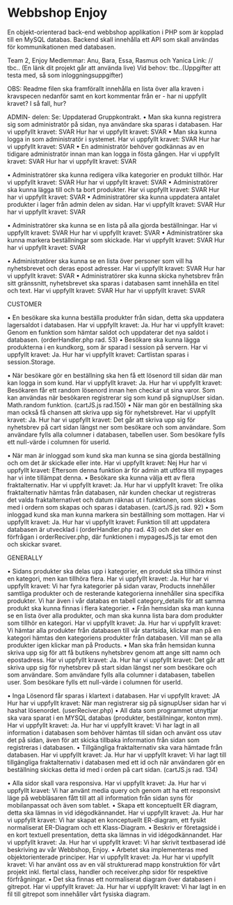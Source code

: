# Webbshop Enjoy
En objekt-orienterad back-end webbshop applikation i PHP som är kopplad till en MySQL databas. Backend skall innehålla ett API som skall användas för kommunikationen med databasen.

Team 2, Enjoy
Medlemmar: Anu, Bara, Essa, Rasmus och Yanica
Link: // tbc.. (En länk dit projekt går att använda live)
Vid behov: tbc..(Uppgifter att testa med, så som inloggningsuppgifter)

OBS: Readme filen ska framförallt innehålla en lista över alla kraven i kravspecen nedanför samt
en kort kommentar från er - har ni uppfyllt kravet? I så fall, hur?

ADMIN- delen: Se: Uppdaterad Gruppkontrakt.
• Man ska kunna registrera sig som administratör på sidan, nya användare ska sparas i databasen.
Har vi uppfyllt kravet: SVAR
Hur har vi uppfyllt kravet: SVAR
• Man ska kunna logga in som administratör i systemet.
Har vi uppfyllt kravet: SVAR
Hur har vi uppfyllt kravet: SVAR
• En administratör behöver godkännas av en tidigare administratör innan man kan logga in fösta gången.
Har vi uppfyllt kravet: SVAR
Hur har vi uppfyllt kravet: SVAR

• Administratörer ska kunna redigera vilka kategorier en produkt tillhör.
Har vi uppfyllt kravet: SVAR
Hur har vi uppfyllt kravet: SVAR
• Administratörer ska kunna lägga till och ta bort produkter.
Har vi uppfyllt kravet: SVAR
Hur har vi uppfyllt kravet: SVAR
• Administratörer ska kunna uppdatera antalet produkter i lager från admin delen av sidan.
Har vi uppfyllt kravet: SVAR
Hur har vi uppfyllt kravet: SVAR

• Administratörer ska kunna se en lista på alla gjorda beställningar.
Har vi uppfyllt kravet: SVAR
Hur har vi uppfyllt kravet: SVAR
• Administratörer ska kunna markera beställningar som skickade.
Har vi uppfyllt kravet: SVAR
Hur har vi uppfyllt kravet: SVAR

• Administratörer ska kunna se en lista över personer som vill ha nyhetsbrevet och deras epost adresser.
Har vi uppfyllt kravet: SVAR
Hur har vi uppfyllt kravet: SVAR
• Administratörer ska kunna skicka nyhetsbrev från sitt gränssnitt, nyhetsbrevet ska sparas i databasen samt innehålla en titel och text.
Har vi uppfyllt kravet: SVAR
Hur har vi uppfyllt kravet: SVAR


CUSTOMER

• En besökare ska kunna beställa produkter från sidan, detta ska uppdatera lagersaldot i databasen.
Har vi uppfyllt kravet: Ja.
Hur har vi uppfyllt kravet: Genom en funktion som hämtar saldot och uppdaterar det nya saldot i databasen. (orderHandler.php rad. 53)
• Besökare ska kunna lägga produkterna i en kundkorg, som är sparad i session på servern.
Har vi uppfyllt kravet: Ja.
Hur har vi uppfyllt kravet: Cartlistan sparas i session.Storage.

• När besökare gör en beställning ska hen få ett lösenord till sidan där man kan logga in som kund.
Har vi uppfyllt kravet: Ja.
Hur har vi uppfyllt kravet: Besökaren får ett random lösenord innan hen checkar ut sina varor. Som kan användas när besökaren registrerar sig som kund på signupUser sidan. Math.random funktion. (cartJS.js rad.150)
• När man gör en beställning ska man också få chansen att skriva upp sig för nyhetsbrevet.
Har vi uppfyllt kravet: Ja.
Hur har vi uppfyllt kravet: Det går att skriva upp sig för nyhetsbrev på cart sidan längst ner som besökare och som användare. Som användare fylls alla columner i databasen, tabellen user. Som besökare fylls ett null-värde i columnen för userId.

• När man är inloggad som kund ska man kunna se sina gjorda beställning och om det är skickade eller inte.
Har vi uppfyllt kravet: Nej
Hur har vi uppfyllt kravet: Eftersom denna funktion är för admin att utföra till mypages har vi inte tillämpat denna.
• Besökare ska kunna välja ett av flera fraktalternativ.
Har vi uppfyllt kravet: Ja.
Hur har vi uppfyllt kravet: Tre olika fraktalternativ hämtas från databasen, när kunden checkar ut registreras det valda fraktalternativet och datum räknas ut i funktionen, som skickas med i ordern som skapas och sparas i databasen. (cartJS.js rad. 92)
• Som inloggad kund ska man kunna markera sin beställning som mottagen.
Har vi uppfyllt kravet: Ja.
Hur har vi uppfyllt kravet:  Funktion till att uppdatera databasen är utvecklad i (orderHandler.php rad. 43) och det sker en förfrågan i orderReciver.php, där funktionen i mypagesJS.js tar emot den och skickar svaret.


GENERALLY

• Sidans produkter ska delas upp i kategorier, en produkt ska tillhöra minst en kategori, men kan tillhöra flera.
Har vi uppfyllt kravet: Ja.
Hur har vi uppfyllt kravet: Vi har fyra kategorier på sidan varav, Products innehåller samtliga produkter och de resterande kategorierna innehåller sina specifika produkter. Vi har även i vår databas en tabell category_details för att samma produkt ska kunna finnas i flera kategorier.
• Från hemsidan ska man kunna se en lista över alla produkter, och man ska kunna lista bara dom produkter som tillhör en kategori.
Har vi uppfyllt kravet: Ja.
Hur har vi uppfyllt kravet: Vi hämtar alla produkter från databasen till vår startsida, klickar man på en kategori hämtas den kategoriens produkter från databasen. Vill man se alla produkter igen klickar man på Products.
• Man ska från hemsidan kunna skriva upp sig för att få butikens nyhetsbrev genom att ange sitt namn och epostadress.
Har vi uppfyllt kravet: Ja.
Hur har vi uppfyllt kravet:  Det går att skriva upp sig för nyhetsbrev på start sidan längst ner som besökare och som användare. Som användare fylls alla columner i databasen, tabellen user. Som besökare fylls ett null-värde i columnen för userId.

• Inga Lösenord får sparas i klartext i databasen.
Har vi uppfyllt kravet: JA
Hur har vi uppfyllt kravet: När man registrerar sig på signupUser sidan har vi hashat lösenordet. (userReciver.php)
• All data som programmet utnyttjar ska vara sparat i en MYSQL databas (produkter, beställningar, konton mm).
Har vi uppfyllt kravet: Ja.
Hur har vi uppfyllt kravet: Vi har lagt in all information i databasen som behöver hämtas till sidan och använt oss utav det på sidan, även för att skicka tillbaka information från sidan som registreras i databasen.
• Tillgängliga fraktalternativ ska vara hämtade från databasen.
Har vi uppfyllt kravet: Ja.
Hur har vi uppfyllt kravet: Vi har lagt till tillgängliga fraktalternativ i databasen med ett id och när användaren gör en beställning skickas detta id med i orden på cart sidan. (cartJS.js rad. 134)

• Alla sidor skall vara responsiva.
Har vi uppfyllt kravet: Ja.
Hur har vi uppfyllt kravet: Vi har använt media query och genom att ha ett responsivt läge på webbläsaren fått till att all information från sidan syns för mobilanpassat och även som tablet.
• Skapa ett konceptuellt ER diagram, detta ska lämnas in vid idégodkännandet.
Har vi uppfyllt kravet: Ja.
Hur har vi uppfyllt kravet: Vi har skapat en konceptuellt ER-diagram, ett fysikt normaliserat ER-Diagram och ett Klass-Diagram.
• Beskriv er företagsidé i en kort textuell presentation, detta ska lämnas in vid idégodkännandet.
Har vi uppfyllt kravet: Ja.
Hur har vi uppfyllt kravet: Vi har skrivit textbaserad idé beskriving av vår Webbshop, Enjoy.
• Arbetet ska implementeras med objektorienterade principer.
Har vi uppfyllt kravet: Ja.
Hur har vi uppfyllt kravet: Vi har använt oss av en väl strukturerad mapp konstruktion för vårt projekt inkl. flertal class, handler och receiver.php sidor för respektive förfrågningar.
• Det ska finnas ett normaliserat diagram över databasen i gitrepot.
Har vi uppfyllt kravet: Ja.
Hur har vi uppfyllt kravet: Vi har lagt in en fil till gitrepot som innehåller vårt fysiska diagram.

